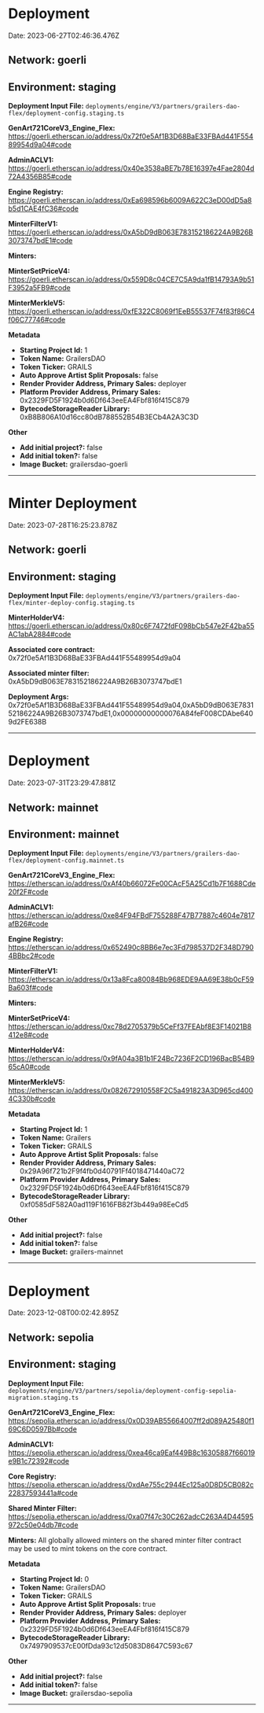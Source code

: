 # Deployment

Date: 2023-06-27T02:46:36.476Z

## **Network:** goerli

## **Environment:** staging

**Deployment Input File:** `deployments/engine/V3/partners/grailers-dao-flex/deployment-config.staging.ts`

**GenArt721CoreV3_Engine_Flex:** https://goerli.etherscan.io/address/0x72f0e5Af1B3D68BaE33FBAd441F55489954d9a04#code

**AdminACLV1:** https://goerli.etherscan.io/address/0x40e3538aBE7b78E16397e4Fae2804d72A4356B85#code

**Engine Registry:** https://goerli.etherscan.io/address/0xEa698596b6009A622C3eD00dD5a8b5d1CAE4fC36#code

**MinterFilterV1:** https://goerli.etherscan.io/address/0xA5bD9dB063E783152186224A9B26B3073747bdE1#code

**Minters:**

**MinterSetPriceV4:** https://goerli.etherscan.io/address/0x559D8c04CE7C5A9da1fB14793A9b51F3952a5FB9#code

**MinterMerkleV5:** https://goerli.etherscan.io/address/0xfE322C8069f1EeB55537F74f83f86C4f06C77746#code

**Metadata**

- **Starting Project Id:** 1
- **Token Name:** GrailersDAO
- **Token Ticker:** GRAILS
- **Auto Approve Artist Split Proposals:** false
- **Render Provider Address, Primary Sales:** deployer
- **Platform Provider Address, Primary Sales:** 0x2329FD5F1924b0d6Df643eeEA4Fbf816f415C879
- **BytecodeStorageReader Library:** 0xB8B806A10d16cc80dB788552B54B3ECb4A2A3C3D

**Other**

- **Add initial project?:** false
- **Add initial token?:** false
- **Image Bucket:** grailersdao-goerli

---

# Minter Deployment

Date: 2023-07-28T16:25:23.878Z

## **Network:** goerli

## **Environment:** staging

**Deployment Input File:** `deployments/engine/V3/partners/grailers-dao-flex/minter-deploy-config.staging.ts`

**MinterHolderV4:** https://goerli.etherscan.io/address/0x80c6F7472fdF098bCb547e2F42ba55AC1abA2884#code

**Associated core contract:** 0x72f0e5Af1B3D68BaE33FBAd441F55489954d9a04

**Associated minter filter:** 0xA5bD9dB063E783152186224A9B26B3073747bdE1

**Deployment Args:** 0x72f0e5Af1B3D68BaE33FBAd441F55489954d9a04,0xA5bD9dB063E783152186224A9B26B3073747bdE1,0x00000000000076A84feF008CDAbe6409d2FE638B

---

# Deployment

Date: 2023-07-31T23:29:47.881Z

## **Network:** mainnet

## **Environment:** mainnet

**Deployment Input File:** `deployments/engine/V3/partners/grailers-dao-flex/deployment-config.mainnet.ts`

**GenArt721CoreV3_Engine_Flex:** https://etherscan.io/address/0xAf40b66072Fe00CAcF5A25Cd1b7F1688Cde20f2F#code

**AdminACLV1:** https://etherscan.io/address/0xe84F94FBdF755288F47B77887c4604e7817afB26#code

**Engine Registry:** https://etherscan.io/address/0x652490c8BB6e7ec3Fd798537D2F348D7904BBbc2#code

**MinterFilterV1:** https://etherscan.io/address/0x13a8Fca80084Bb968EDE9AA69E38b0cF59Ba603f#code

**Minters:**

**MinterSetPriceV4:** https://etherscan.io/address/0xc78d2705379b5CeFf37FEAbf8E3F14021B8412e8#code

**MinterHolderV4:** https://etherscan.io/address/0x9fA04a3B1b1F24Bc7236F2CD196BacB54B965cA0#code

**MinterMerkleV5:** https://etherscan.io/address/0x082672910558F2C5a491823A3D965cd4004C330b#code

**Metadata**

- **Starting Project Id:** 1
- **Token Name:** Grailers
- **Token Ticker:** GRAILS
- **Auto Approve Artist Split Proposals:** false
- **Render Provider Address, Primary Sales:** 0x29A96f721b2F9f4fb0d40791Ff4018471440aC72
- **Platform Provider Address, Primary Sales:** 0x2329FD5F1924b0d6Df643eeEA4Fbf816f415C879
- **BytecodeStorageReader Library:** 0xf0585dF582A0ad119F1616FB82f3b449a98EeCd5

**Other**

- **Add initial project?:** false
- **Add initial token?:** false
- **Image Bucket:** grailers-mainnet

---

# Deployment

Date: 2023-12-08T00:02:42.895Z

## **Network:** sepolia

## **Environment:** staging

**Deployment Input File:** `deployments/engine/V3/partners/sepolia/deployment-config-sepolia-migration.staging.ts`

**GenArt721CoreV3_Engine_Flex:** https://sepolia.etherscan.io/address/0x0D39AB55664007ff2d089A25480f169C6D0597Bb#code

**AdminACLV1:** https://sepolia.etherscan.io/address/0xea46ca9Eaf449B8c16305887f66019e9B1c72392#code

**Core Registry:** https://sepolia.etherscan.io/address/0xdAe755c2944Ec125a0D8D5CB082c22837593441a#code

**Shared Minter Filter:** https://sepolia.etherscan.io/address/0xa07f47c30C262adcC263A4D44595972c50e04db7#code

**Minters:** All globally allowed minters on the shared minter filter contract may be used to mint tokens on the core contract.

**Metadata**

- **Starting Project Id:** 0
- **Token Name:** GrailersDAO
- **Token Ticker:** GRAILS
- **Auto Approve Artist Split Proposals:** true
- **Render Provider Address, Primary Sales:** deployer
- **Platform Provider Address, Primary Sales:** 0x2329FD5F1924b0d6Df643eeEA4Fbf816f415C879
- **BytecodeStorageReader Library:** 0x7497909537cE00fDda93c12d5083D8647C593c67

**Other**

- **Add initial project?:** false
- **Add initial token?:** false
- **Image Bucket:** grailersdao-sepolia

---
